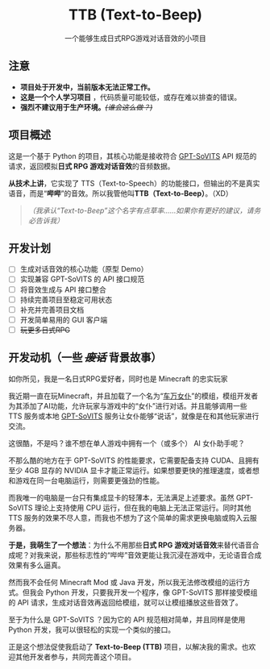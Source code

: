 <h1 align="center">TTB (Text-to-Beep)</h1>

<div align="center">一个能够生成日式RPG游戏对话音效的小项目</div>

## 注意

* **项目处于开发中，当前版本无法正常工作。**
* **这是一个个人学习项目** ，代码质量可能较低，或存在难以排查的错误。
* **强烈不建议用于生产环境。**~~*(谁会这么做？)*~~

## 项目概述

这是一个基于 Python 的项目，其核心功能是接收符合 [GPT-SoVITS](https://github.com/RVC-Boss/GPT-SoVITS) API 规范的请求，返回模拟**日式 RPG 游戏对话音效**的音频数据。

**从技术上讲**，它实现了 TTS（Text-to-Speech）的功能接口，但输出的不是真实语音，而是“**哔哔**”的音效。所以我管他叫**TTB（Text-to-Beep）**。（XD）

>*（我承认“Text-to-Beep”这个名字有点草率……如果你有更好的建议，请务必告诉我）*

## 开发计划

- [ ] 生成对话音效的核心功能（原型 Demo）
- [ ] 实现兼容 GPT-SoVITS 的 API 接口规范
- [ ] 将音效生成与 API 接口整合
- [ ] 持续完善项目至稳定可用状态
- [ ] 补充并完善项目文档
- [ ] 开发简单易用的 GUI 客户端
- [ ] ~~玩更多日式RPG~~

## 开发动机（一些 ~~*废话*~~ 背景故事）

如你所见，我是一名日式RPG爱好者，同时也是 Minecraft 的忠实玩家

我近期一直在玩Minecraft，并且加载了一个名为“[车万女仆](https://www.mcmod.cn/class/1796.html)”的模组，模组开发者为其添加了AI功能，允许玩家与游戏中的“女仆”进行对话。并且能够调用一些 TTS 服务或本地 [GPT-SoVITS](https://github.com/RVC-Boss/GPT-SoVITS) 服务让女仆能够“说话”，就像是在和其他玩家进行交流。

这很酷，不是吗？谁不想在单人游戏中拥有一个（或多个） AI 女仆助手呢？

不那么酷的地方在于 GPT-SoVITS 的性能要求，它需要配备支持 CUDA、且拥有至少 4GB 显存的 NVIDIA 显卡才能正常运行。如果想要更快的推理速度，或者想和游戏在同一台电脑运行，则需要更强劲的性能。

而我唯一的电脑是一台只有集成显卡的轻薄本，无法满足上述要求。虽然 GPT-SoVITS 理论上支持使用 CPU 运行，但在我的电脑上无法正常运行。同时其他 TTS 服务的效果不尽人意，而我也不想为了这个简单的需求更换电脑或购入云服务器。

**于是，我萌生了一个想法**：为什么不用那些**日式 RPG 游戏对话音效**来替代语音合成呢？对我来说，那些标志性的“哔哔”音效更能让我沉浸在游戏中，无论语音合成效果有多么逼真。

然而我不会任何 Minecraft Mod 或 Java 开发，所以我无法修改模组的运行方式。但我会 Python 开发，只要我开发一个程序，像 GPT-SoVITS 那样接受模组的 API 请求，生成对话音效再返回给模组，就可以让模组播放这些音效了。

至于为什么是 GPT-SoVITS ？因为它的 API 规范相对简单，并且同样是使用 Python 开发，我可以很轻松的实现一个类似的接口。

正是这个想法促使我启动了 **Text-to-Beep (TTB)** 项目，以解决我的需求。也欢迎其他开发者参与，共同完善这个项目。